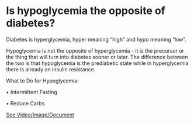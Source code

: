 # Is hypoglycemia the opposite of diabetes?

Diabetes is hyperglycemia, hyper meaning “high” and hypo meaning “low”.

Hypoglycemia is not the opposite of hyperglycemia - it is the precursor or the thing that will turn into diabetes sooner or later. The difference between the two is that hypoglycemia is the prediabetic state while in hyperglycemia there is already an insulin resistance.

What to Do for Hypoglycemia:

• Intermittent Fasting

• Reduce Carbs

 [See Video/Image/Document](https://hls-player.drberg.com/asset?path=migrated-assets/is-hypoglycemia-the-opposite-of-diabetes-drberg-on-hypoglycemia-vs-hyperglycemia)